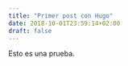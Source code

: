 ```yaml
---
title: "Primer post con Hugo"
date: 2018-10-01T23:59:14+02:00
draft: false
---
```


Esto es una prueba.